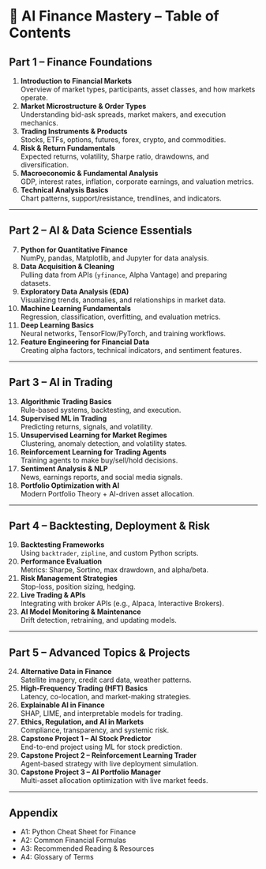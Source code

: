 # 📖 AI Finance Mastery – Table of Contents

## Part 1 – Finance Foundations
1. **Introduction to Financial Markets**  
   Overview of market types, participants, asset classes, and how markets operate.
2. **Market Microstructure & Order Types**  
   Understanding bid-ask spreads, market makers, and execution mechanics.
3. **Trading Instruments & Products**  
   Stocks, ETFs, options, futures, forex, crypto, and commodities.
4. **Risk & Return Fundamentals**  
   Expected returns, volatility, Sharpe ratio, drawdowns, and diversification.
5. **Macroeconomic & Fundamental Analysis**  
   GDP, interest rates, inflation, corporate earnings, and valuation metrics.
6. **Technical Analysis Basics**  
   Chart patterns, support/resistance, trendlines, and indicators.

---

## Part 2 – AI & Data Science Essentials
7. **Python for Quantitative Finance**  
   NumPy, pandas, Matplotlib, and Jupyter for data analysis.
8. **Data Acquisition & Cleaning**  
   Pulling data from APIs (`yfinance`, Alpha Vantage) and preparing datasets.
9. **Exploratory Data Analysis (EDA)**  
   Visualizing trends, anomalies, and relationships in market data.
10. **Machine Learning Fundamentals**  
    Regression, classification, overfitting, and evaluation metrics.
11. **Deep Learning Basics**  
    Neural networks, TensorFlow/PyTorch, and training workflows.
12. **Feature Engineering for Financial Data**  
    Creating alpha factors, technical indicators, and sentiment features.

---

## Part 3 – AI in Trading
13. **Algorithmic Trading Basics**  
    Rule-based systems, backtesting, and execution.
14. **Supervised ML in Trading**  
    Predicting returns, signals, and volatility.
15. **Unsupervised Learning for Market Regimes**  
    Clustering, anomaly detection, and volatility states.
16. **Reinforcement Learning for Trading Agents**  
    Training agents to make buy/sell/hold decisions.
17. **Sentiment Analysis & NLP**  
    News, earnings reports, and social media signals.
18. **Portfolio Optimization with AI**  
    Modern Portfolio Theory + AI-driven asset allocation.

---

## Part 4 – Backtesting, Deployment & Risk
19. **Backtesting Frameworks**  
    Using `backtrader`, `zipline`, and custom Python scripts.
20. **Performance Evaluation**  
    Metrics: Sharpe, Sortino, max drawdown, and alpha/beta.
21. **Risk Management Strategies**  
    Stop-loss, position sizing, hedging.
22. **Live Trading & APIs**  
    Integrating with broker APIs (e.g., Alpaca, Interactive Brokers).
23. **AI Model Monitoring & Maintenance**  
    Drift detection, retraining, and updating models.

---

## Part 5 – Advanced Topics & Projects
24. **Alternative Data in Finance**  
    Satellite imagery, credit card data, weather patterns.
25. **High-Frequency Trading (HFT) Basics**  
    Latency, co-location, and market-making strategies.
26. **Explainable AI in Finance**  
    SHAP, LIME, and interpretable models for trading.
27. **Ethics, Regulation, and AI in Markets**  
    Compliance, transparency, and systemic risk.
28. **Capstone Project 1 – AI Stock Predictor**  
    End-to-end project using ML for stock prediction.
29. **Capstone Project 2 – Reinforcement Learning Trader**  
    Agent-based strategy with live deployment simulation.
30. **Capstone Project 3 – AI Portfolio Manager**  
    Multi-asset allocation optimization with live market feeds.

---

## Appendix
- A1: Python Cheat Sheet for Finance
- A2: Common Financial Formulas
- A3: Recommended Reading & Resources
- A4: Glossary of Terms

